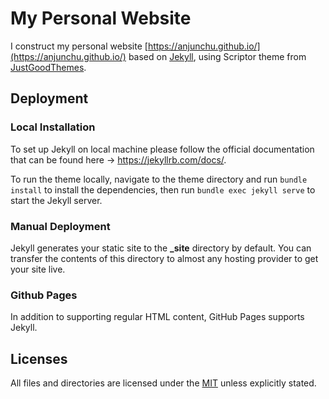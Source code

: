 # My Personal Website

I construct my personal website [https://anjunchu.github.io/](https://anjunchu.github.io/) based on [Jekyll](https://jekyllrb.com/), using Scriptor theme from [JustGoodThemes](https://github.com/JustGoodThemes/Scriptor-Jekyll-Theme).

## Deployment

### Local Installation

To set up Jekyll on local machine please follow the official documentation that can be found here -> https://jekyllrb.com/docs/.

To run the theme locally, navigate to the theme directory and run `bundle install` to install the dependencies, then run `bundle exec jekyll serve` to start the Jekyll server.

### Manual Deployment

Jekyll generates your static site to the **_site** directory by default. You can transfer the contents of this directory to almost any hosting provider to get your site live.

### Github Pages

In addition to supporting regular HTML content, GitHub Pages supports Jekyll.

## Licenses

All files and directories are licensed under the [MIT](https://opensource.org/licenses/mit-license.php) unless explicitly stated.
